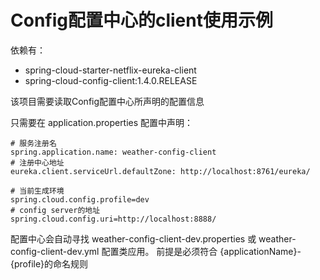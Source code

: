 # Config配置中心的client使用示例

依赖有：
- spring-cloud-starter-netflix-eureka-client
- spring-cloud-config-client:1.4.0.RELEASE

该项目需要读取Config配置中心所声明的配置信息

只需要在 application.properties 配置中声明：

```
# 服务注册名
spring.application.name: weather-config-client
# 注册中心地址
eureka.client.serviceUrl.defaultZone: http://localhost:8761/eureka/

# 当前生成环境
spring.cloud.config.profile=dev
# config server的地址
spring.cloud.config.uri=http://localhost:8888/
```

配置中心会自动寻找 weather-config-client-dev.properties 或 weather-config-client-dev.yml 配置类应用。
前提是必须符合 {applicationName}-{profile}的命名规则